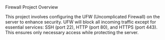Firewall Project Overview

This project involves configuring the UFW (Uncomplicated Firewall) on the server to enhance security. UFW will block all incoming traffic except for essential services: SSH (port 22), HTTP (port 80), and HTTPS (port 443). This ensures only necessary access while protecting the server.
